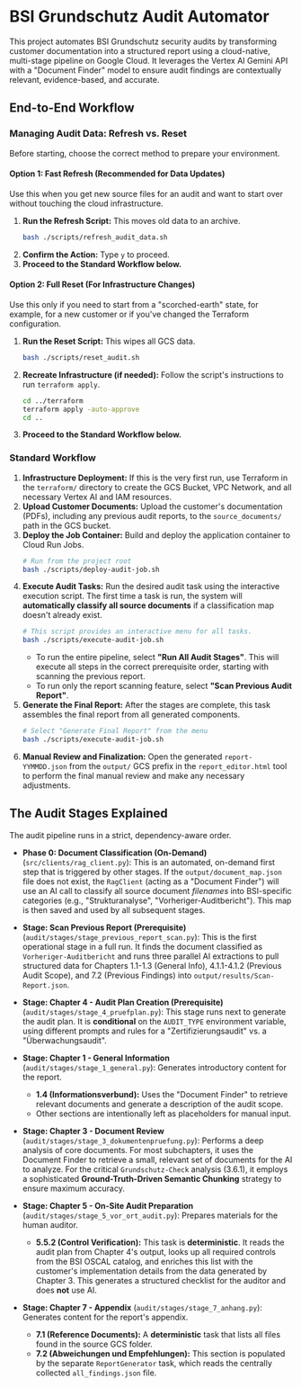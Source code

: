 # BSI Grundschutz Audit Automator

This project automates BSI Grundschutz security audits by transforming customer documentation into a structured report using a cloud-native, multi-stage pipeline on Google Cloud. It leverages the Vertex AI Gemini API with a "Document Finder" model to ensure audit findings are contextually relevant, evidence-based, and accurate.

## End-to-End Workflow

### Managing Audit Data: Refresh vs. Reset
Before starting, choose the correct method to prepare your environment.

#### **Option 1: Fast Refresh (Recommended for Data Updates)**
Use this when you get new source files for an audit and want to start over without touching the cloud infrastructure.

1.  **Run the Refresh Script:** This moves old data to an archive.
    ```bash
    bash ./scripts/refresh_audit_data.sh
    ```
2.  **Confirm the Action:** Type `y` to proceed.
3.  **Proceed to the Standard Workflow below.**

#### **Option 2: Full Reset (For Infrastructure Changes)**
Use this only if you need to start from a "scorched-earth" state, for example, for a new customer or if you've changed the Terraform configuration.

1.  **Run the Reset Script:** This wipes all GCS data.
    ```bash
    bash ./scripts/reset_audit.sh
    ```
2.  **Recreate Infrastructure (if needed):** Follow the script's instructions to run `terraform apply`.
    ```bash
    cd ../terraform
    terraform apply -auto-approve
    cd ..
    ```
3.  **Proceed to the Standard Workflow below.**

### Standard Workflow

1.  **Infrastructure Deployment:** If this is the very first run, use Terraform in the `terraform/` directory to create the GCS Bucket, VPC Network, and all necessary Vertex AI and IAM resources.
2.  **Upload Customer Documents:** Upload the customer's documentation (PDFs), including any previous audit reports, to the `source_documents/` path in the GCS bucket.
3.  **Deploy the Job Container:** Build and deploy the application container to Cloud Run Jobs.
    ```bash
    # Run from the project root
    bash ./scripts/deploy-audit-job.sh
    ```
4.  **Execute Audit Tasks:** Run the desired audit task using the interactive execution script. The first time a task is run, the system will **automatically classify all source documents** if a classification map doesn't already exist.
    ```bash
    # This script provides an interactive menu for all tasks.
    bash ./scripts/execute-audit-job.sh
    ```
    *   To run the entire pipeline, select **"Run All Audit Stages"**. This will execute all steps in the correct prerequisite order, starting with scanning the previous report.
    *   To run only the report scanning feature, select **"Scan Previous Audit Report"**.
5.  **Generate the Final Report:** After the stages are complete, this task assembles the final report from all generated components.
    ```bash
    # Select "Generate Final Report" from the menu
    bash ./scripts/execute-audit-job.sh
    ```
6.  **Manual Review and Finalization:** Open the generated `report-YYMMDD.json` from the `output/` GCS prefix in the `report_editor.html` tool to perform the final manual review and make any necessary adjustments.

## The Audit Stages Explained

The audit pipeline runs in a strict, dependency-aware order.

*   **Phase 0: Document Classification (On-Demand)** (`src/clients/rag_client.py`): This is an automated, on-demand first step that is triggered by other stages. If the `output/document_map.json` file does not exist, the `RagClient` (acting as a "Document Finder") will use an AI call to classify all source document *filenames* into BSI-specific categories (e.g., "Strukturanalyse", "Vorheriger-Auditbericht"). This map is then saved and used by all subsequent stages.

*   **Stage: Scan Previous Report (Prerequisite)** (`audit/stages/stage_previous_report_scan.py`): This is the first operational stage in a full run. It finds the document classified as `Vorheriger-Auditbericht` and runs three parallel AI extractions to pull structured data for Chapters 1.1-1.3 (General Info), 4.1.1-4.1.2 (Previous Audit Scope), and 7.2 (Previous Findings) into `output/results/Scan-Report.json`.

*   **Stage: Chapter 4 - Audit Plan Creation (Prerequisite)** (`audit/stages/stage_4_pruefplan.py`): This stage runs next to generate the audit plan. It is **conditional** on the `AUDIT_TYPE` environment variable, using different prompts and rules for a "Zertifizierungsaudit" vs. a "Überwachungsaudit".

*   **Stage: Chapter 1 - General Information** (`audit/stages/stage_1_general.py`): Generates introductory content for the report.
    *   **1.4 (Informationsverbund):** Uses the "Document Finder" to retrieve relevant documents and generate a description of the audit scope.
    *   Other sections are intentionally left as placeholders for manual input.

*   **Stage: Chapter 3 - Document Review** (`audit/stages/stage_3_dokumentenpruefung.py`): Performs a deep analysis of core documents. For most subchapters, it uses the Document Finder to retrieve a small, relevant set of documents for the AI to analyze. For the critical `Grundschutz-Check` analysis (3.6.1), it employs a sophisticated **Ground-Truth-Driven Semantic Chunking** strategy to ensure maximum accuracy.

*   **Stage: Chapter 5 - On-Site Audit Preparation** (`audit/stages/stage_5_vor_ort_audit.py`): Prepares materials for the human auditor.
    *   **5.5.2 (Control Verification):** This task is **deterministic**. It reads the audit plan from Chapter 4's output, looks up all required controls from the BSI OSCAL catalog, and enriches this list with the customer's implementation details from the data generated by Chapter 3. This generates a structured checklist for the auditor and does **not** use AI.

*   **Stage: Chapter 7 - Appendix** (`audit/stages/stage_7_anhang.py`): Generates content for the report's appendix.
    *   **7.1 (Reference Documents):** A **deterministic** task that lists all files found in the source GCS folder.
    *   **7.2 (Abweichungen und Empfehlungen):** This section is populated by the separate `ReportGenerator` task, which reads the centrally collected `all_findings.json` file.